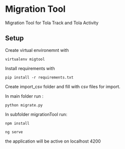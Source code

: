 # Migration Tool

Migration Tool for Tola Track and Tola Activity

## Setup

Create virtual environemnt with 
```
virtualenv migtool
```
Install requirements with

```
pip install -r requirements.txt
```


Create import_csv folder and fill with csv files for import.

In main folder run :

```
python migrate.py
```

In subfolder migrationTool run:

```
npm install

ng serve
```
the application will be active on localhost 4200
